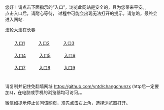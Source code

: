 您好！请点击下面指示的“入口”，浏览此网站是安全的，且为您带来平安。。 <br/>
点击入口后，请耐心等待， 过程中可能会出现无法打开的提示，请忽略，最终会进入网站. </br>

法轮大法在长春<br/>
<div style="padding:10px"><a style="margin:20px" target="_blank" href="https://d14q2fglr2zp3a.cloudfront.net/2Qpsp?bsdgp" id="ccLink1" rel="nofollow">入口1</a> <a target="_blank" style="margin:20px" href="https://d23oqzjcn0azc2.cloudfront.net/2Qpsp?nxjgj" id="ccLink2" rel="nofollow">入口2</a> <a style="margin:20px" target="_blank" href="https://d2kn7696pygung.cloudfront.net/2Qpsp?zoexumt" id="ccLink3" rel="nofollow">入口3</a></div>

<div style="padding:10px" ><a style="margin:20px" target="_blank" href="https://d14q2fglr2zp3a.cloudfront.net/2Qpsp?bsdgp" id="ccLink4" rel="nofollow">入口4</a> <a style="margin:20px" href="https://d23oqzjcn0azc2.cloudfront.net/2Qpsp?nxjgj" target="_blank" id="ccLink5" rel="nofollow">入口5</a> <a style="margin:20px" href="https://d2kn7696pygung.cloudfront.net/2Qpsp?zoexumt" target="_blank" id="ccLink6" rel="nofollow">入口6</a></div>

<div style="padding:10px"><a style="margin:20px" target="_blank" href="https://d14q2fglr2zp3a.cloudfront.net/2Qpsp?bsdgp" id="ccLink7" rel="nofollow">入口7</a> <a style="margin:20px" href="https://d23oqzjcn0azc2.cloudfront.net/2Qpsp?nxjgj" target="_blank" id="ccLink8" rel="nofollow">入口8</a> <a style="margin:20px" target="_blank" href="https://d2kn7696pygung.cloudfront.net/2Qpsp?zoexumt" id="ccLink9" rel="nofollow">入口9</a></div>

<br/>



请复制并记住免翻墙网址 https://github.com/yntd/changchunzx (http后一定要加s)，在电脑或手机的浏览器均可访问。。<br/>

微信如提示停止访问该网页，须先点击右上角，选择浏览器打开。
